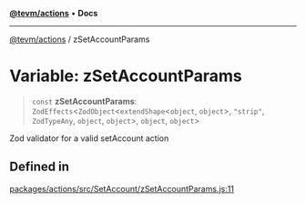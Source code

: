 [**@tevm/actions**](../README.md) • **Docs**

***

[@tevm/actions](../globals.md) / zSetAccountParams

# Variable: zSetAccountParams

> `const` **zSetAccountParams**: `ZodEffects`\<`ZodObject`\<`extendShape`\<`object`, `object`\>, `"strip"`, `ZodTypeAny`, `object`, `object`\>, `object`, `object`\>

Zod validator for a valid setAccount action

## Defined in

[packages/actions/src/SetAccount/zSetAccountParams.js:11](https://github.com/evmts/tevm-monorepo/blob/main/packages/actions/src/SetAccount/zSetAccountParams.js#L11)

